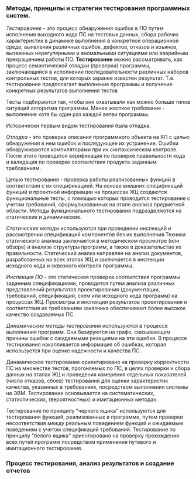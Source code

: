 ### Методы, принципы и стратегии тестирования программных систем. 
_Тестирование_ - это процесс обнаружения ошибок в ПО путем исполнения выходного кода ПС на тестовых данных, сбора рабочих характеристик в динамике выполнения в конкретной операционной среде, выявления различных ошибок, дефектов, отказов и изъянов, вызванных нерегулярными и аномальными ситуациями или аварийным прекращением работы ПО.
**Тестирование** можно рассматривать, как процесс семантической отладки (проверки) программы, заключающийся в исполнении последовательности различных наборов контрольных тестов, для которых заранее известен результат. Т.е. тестирование предполагает выполнение программы и получение конкретных результатов выполнения тестов

Тесты подбираются так, чтобы они охватывали как можно больше типов ситуаций алгоритма программы. Менее жесткое требование - выполнение хотя бы один раз каждой ветви программы.

Исторически первым видом тестирования была отладка.

_Отладка_ - это проверка описания программного объекта на ЯП с целью обнаружения в нем ошибок и последующее их устранение. Ошибки обнаруживаются компиляторами при их синтаксическом контроле. После этого проводится верификация по проверке правильности кода и валидация по проверке соответствия продукта заданным требованиям.

Целью тестирования - проверка работы реализованных функций в соответствии с их спецификацией. На основе внешних спецификаций функций и проектной информации на процессах ЖЦ создаются функциональные тесты, с помощью которых проводится тестирование с учетом требований, сформулированных на этапе анализа предметной области. Методы функционального тестирования подразделяются на статические и динамические.

_Статические методы_ используются при проведении инспекций и рассмотрении спецификаций компонентов без их выполнения.Техника статического анализа заключается в методическом просмотре (или обзоре) и анализе структуры программ, а также в доказательстве их правильности. Статический анализ направлен на анализ документов, разработанных на всех этапах ЖЦ и заключается в инспекции исходного кода и сквозного контроля программы.

_Инспекция ПО_ - это статическая проверка соответствия программы заданным спецификациями, проводится путем анализа различных представлений результатов проектирования (документации, требований, спецификаций, схем или исходного кода программ) на процессах ЖЦ. Просмотры и инспекции результатов проектирования и соответствия их требованиям заказчика обеспечивают более высокое качество создаваемых ПС.

_Динамические методы тестирования_ используются в процессе выполнения программ. Они базируются на графе, связывающем причины ошибок с ожидаемыми реакциями на эти ошибки. В процессе тестирования накапливается информация об ошибках, которая используется при оценке надежности и качества ПС.

Динамическое тестирование ориентировано на проверку корректности ПС на множестве тестов, прогоняемых по ПС, в целях проверки и сбора данных на этапах ЖЦ и проведения измерения отдельных показателей (число отказов, сбоев) тестирования для оценки характеристик качества, указанных в требованиях, посредством выполнения системы на ЭВМ. Тестирование основывается на систематических, статистических, (вероятностных) и имитационных методах.

Тестирование по принципу "черного ящика" используются для тестирования функций, реализованных в программе, путем проверки несоответствия между реальным поведением функций и ожидаемым поведением с учетом спецификаций требований.
Тестирование по принципу "белого ящика" ориентировано на проверку прохождения всех путей программ посредством применения путевого и имитационного тестирования.

### Процесс тестирования, анализ результатов и создание отчетов